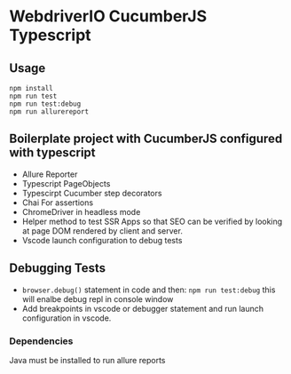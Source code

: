 # WebdriverIO CucumberJS Typescript

## Usage
    npm install
    npm run test
    npm run test:debug
    npm run allurereport

## Boilerplate project with CucumberJS configured with typescript
* Allure Reporter
* Typescript PageObjects
* Typescirpt Cucumber step decorators
* Chai For assertions
* ChromeDriver in headless mode
* Helper method to test SSR Apps so that SEO can be verified by looking at page DOM rendered by client and server.
* Vscode launch configuration to debug tests

## Debugging Tests
* `browser.debug()` statement in code and then: `npm run test:debug` this will enalbe debug repl in console window
* Add breakpoints in vscode or debugger statement and run launch configuration in vscode.

### Dependencies
Java must be installed to run allure reports
